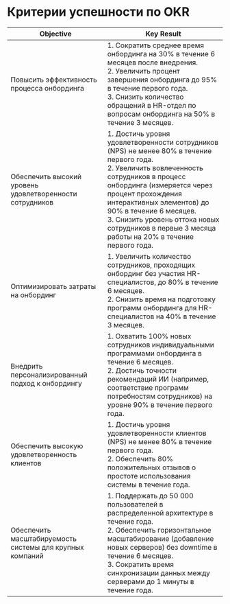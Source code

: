 # Критерии успешности по OKR

| Objective                                                | Key Result                                                                                                                                                                                                                                                                                                                                                  |
|----------------------------------------------------------|-------------------------------------------------------------------------------------------------------------------------------------------------------------------------------------------------------------------------------------------------------------------------------------------------------------------------------------------------------------|
| Повысить эффективность процесса онбординга               | 1. Сократить среднее время онбординга на 30% в течение 6 месяцев после внедрения. <br>2. Увеличить процент завершения онбординга до 95% в течение первого года. <br>3. Снизить количество обращений в HR-отдел по вопросам онбординга на 50% в течение 3 месяцев.                                                                                           |
| Обеспечить высокий уровень удовлетворенности сотрудников | 1. Достичь уровня удовлетворенности сотрудников (NPS) не менее 80% в течение первого года.<br>2. Увеличить вовлеченность сотрудников в процесс онбординга (измеряется через процент прохождения интерактивных элементов) до 90% в течение 6 месяцев.<br>3. Снизить уровень оттока новых сотрудников в первые 3 месяца работы на 20% в течение первого года. |
| Оптимизировать затраты на онбординг                      | 1. Увеличить количество сотрудников, проходящих онбординг без участия HR-специалистов, до 80% в течение 6 месяцев.<br>2. Снизить время на подготовку программ онбординга для HR-специалистов на 40% в течение 3 месяцев.                                                                                                                                    |
| Внедрить персонализированный подход к онбордингу         | 1. Охватить 100% новых сотрудников индивидуальными программами онбординга в течение 6 месяцев.<br>2. Достичь точности рекомендаций ИИ (например, соответствие программ потребностям сотрудников) на уровне 90% в течение первого года.                                                                                                                      |
| Обеспечить высокую удовлетворенность клиентов            | 1. Достичь уровня удовлетворенности клиентов (NPS) не менее 80% в течение первого года.<br>2. Обеспечить 80% положительных отзывов о простоте использования системы в течение года.                                                                                                                                                                         |
| Обеспечить масштабируемость системы для крупных компаний | 1. Поддержать до 50 000 пользователей в распределенной архитектуре в течение года.<br>2. Обеспечить горизонтальное масштабирование (добавление новых серверов) без downtime в течение 6 месяцев.<br>3. Сократить время синхронизации данных между серверами до 1 минуты в течение года.                                                                     |
